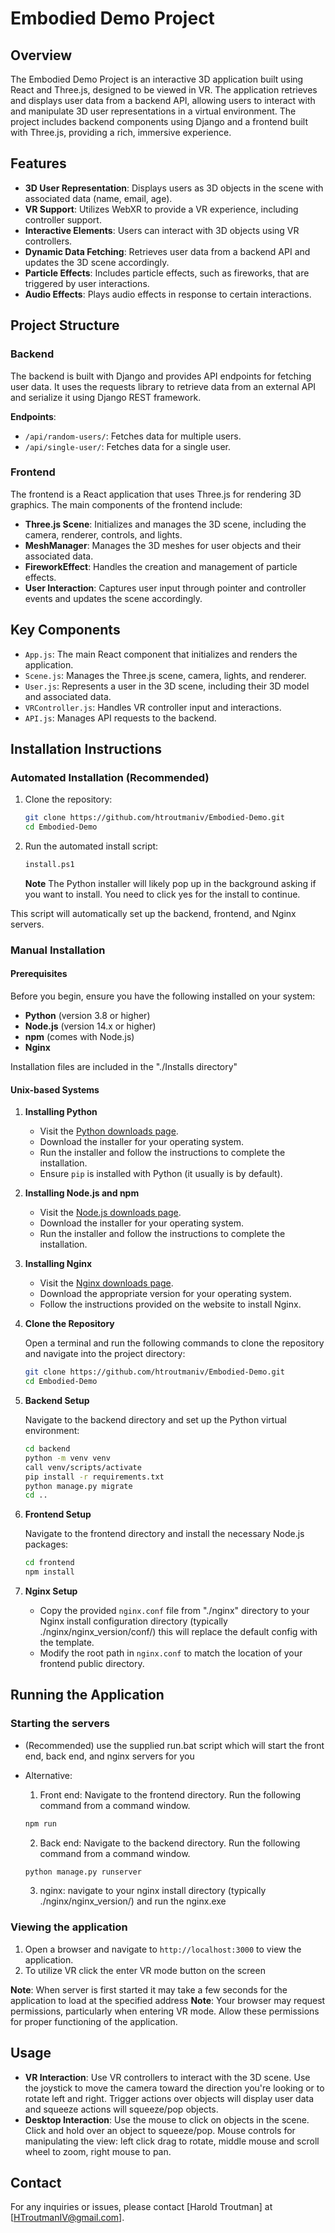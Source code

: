 # Embodied Demo Project

## Overview

The Embodied Demo Project is an interactive 3D application built using React and Three.js, designed to be viewed in VR. The application retrieves and displays user data from a backend API, allowing users to interact with and manipulate 3D user representations in a virtual environment. The project includes backend components using Django and a frontend built with Three.js, providing a rich, immersive experience.

## Features

- **3D User Representation**: Displays users as 3D objects in the scene with associated data (name, email, age).
- **VR Support**: Utilizes WebXR to provide a VR experience, including controller support.
- **Interactive Elements**: Users can interact with 3D objects using VR controllers.
- **Dynamic Data Fetching**: Retrieves user data from a backend API and updates the 3D scene accordingly.
- **Particle Effects**: Includes particle effects, such as fireworks, that are triggered by user interactions.
- **Audio Effects**: Plays audio effects in response to certain interactions.

## Project Structure

### Backend

The backend is built with Django and provides API endpoints for fetching user data. It uses the requests library to retrieve data from an external API and serialize it using Django REST framework.

**Endpoints**:

- `/api/random-users/`: Fetches data for multiple users.
- `/api/single-user/`: Fetches data for a single user.

### Frontend

The frontend is a React application that uses Three.js for rendering 3D graphics. The main components of the frontend include:

- **Three.js Scene**: Initializes and manages the 3D scene, including the camera, renderer, controls, and lights.
- **MeshManager**: Manages the 3D meshes for user objects and their associated data.
- **FireworkEffect**: Handles the creation and management of particle effects.
- **User Interaction**: Captures user input through pointer and controller events and updates the scene accordingly.

## Key Components

- `App.js`: The main React component that initializes and renders the application.
- `Scene.js`: Manages the Three.js scene, camera, lights, and renderer.
- `User.js`: Represents a user in the 3D scene, including their 3D model and associated data.
- `VRController.js`: Handles VR controller input and interactions.
- `API.js`: Manages API requests to the backend.

## Installation Instructions

### Automated Installation (Recommended)

1. Clone the repository:

   ```sh
   git clone https://github.com/htroutmaniv/Embodied-Demo.git
   cd Embodied-Demo
   ```

2. Run the automated install script:

   ```sh
   install.ps1
   ```
   **Note** The Python installer will likely pop up in the background asking if you want to install. You need to click yes for the install to continue.

This script will automatically set up the backend, frontend, and Nginx servers.

### Manual Installation

#### Prerequisites

Before you begin, ensure you have the following installed on your system:

- **Python** (version 3.8 or higher)
- **Node.js** (version 14.x or higher)
- **npm** (comes with Node.js)
- **Nginx**

Installation files are included in the "./Installs directory"

#### Unix-based Systems

1. **Installing Python**

   - Visit the [Python downloads page](https://www.python.org/downloads/).
   - Download the installer for your operating system.
   - Run the installer and follow the instructions to complete the installation.
   - Ensure `pip` is installed with Python (it usually is by default).

2. **Installing Node.js and npm**

   - Visit the [Node.js downloads page](https://nodejs.org/en/download/).
   - Download the installer for your operating system.
   - Run the installer and follow the instructions to complete the installation.

3. **Installing Nginx**

   - Visit the [Nginx downloads page](http://nginx.org/en/download.html).
   - Download the appropriate version for your operating system.
   - Follow the instructions provided on the website to install Nginx.

4. **Clone the Repository**

   Open a terminal and run the following commands to clone the repository and navigate into the project directory:

   ```sh
   git clone https://github.com/htroutmaniv/Embodied-Demo.git
   cd Embodied-Demo
   ```

5. **Backend Setup**

   Navigate to the backend directory and set up the Python virtual environment:

   ```sh
   cd backend
   python -m venv venv
   call venv/scripts/activate
   pip install -r requirements.txt
   python manage.py migrate
   cd ..
   ```

6. **Frontend Setup**

   Navigate to the frontend directory and install the necessary Node.js packages:

   ```sh
   cd frontend
   npm install
   ```

7. **Nginx Setup**

   - Copy the provided `nginx.conf` file from "./nginx" directory to your Nginx install configuration directory (typically ./nginx/nginx_version/conf/) this will replace the default config with the template.
   - Modify the root path in `nginx.conf` to match the location of your frontend public directory.

## Running the Application

### Starting the servers

- (Recommended) use the supplied run.bat script which will start the front end, back end, and nginx servers for you

- Alternative:
  1. Front end: Navigate to the frontend directory. Run the following command from a command window.
  ```sh
  npm run
  ```
  2. Back end: Navigate to the backend directory. Run the following command from a command window.
  ```sh
  python manage.py runserver
  ```
  3. nginx: navigate to your nginx install directory (typically ./nginx/nginx_version/) and run the nginx.exe

### Viewing the application

1. Open a browser and navigate to `http://localhost:3000` to view the application.
2. To utilize VR click the enter VR mode button on the screen

**Note**: When server is first started it may take a few seconds for the application to load at the specified address
**Note**: Your browser may request permissions, particularly when entering VR mode. Allow these permissions for proper functioning of the application.

## Usage

- **VR Interaction**: Use VR controllers to interact with the 3D scene. Use the joystick to move the camera toward the direction you're looking or to rotate left and right. Trigger actions over objects will display user data and squeeze actions will squeeze/pop objects.
- **Desktop Interaction**: Use the mouse to click on objects in the scene. Click and hold over an object to squeeze/pop. Mouse controls for manipulating the view: left click drag to rotate, middle mouse and scroll wheel to zoom, right mouse to pan.

## Contact

For any inquiries or issues, please contact [Harold Troutman] at [HTroutmanIV@gmail.com].
